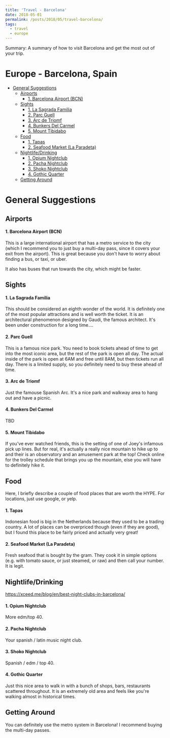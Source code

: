 ```yaml
---
title: 'Travel - Barcelona'
date: 2018-05-01
permalink: /posts/2018/05/travel-barcelona/
tags:
  - travel
  - europe
---
```


Summary: A summary of how to visit Barcelona and get the most out of your trip.

# Europe - Barcelona, Spain
<!-- MarkdownTOC autolink="true" -->

- [General Suggestions](#general-suggestions)
    - [Airports](#airports)
        - [1. Barcelona Airport \(BCN\)](#1-barcelona-airport-bcn)
    - [Sights](#sights)
        - [1. La Sagrada Familia](#1-la-sagrada-familia)
        - [2. Parc Guell](#2-parc-guell)
        - [3. Arc de Triomf](#3-arc-de-triomf)
        - [4. Bunkers Del Carmel](#4-bunkers-del-carmel)
        - [5. Mount Tibidabo](#5-mount-tibidabo)
    - [Food](#food)
        - [1. Tapas](#1-tapas)
        - [2. Seafood Market \(La Paradeta\)](#2-seafood-market-la-paradeta)
    - [Nightlife/Drinking](#nightlifedrinking)
        - [1. Opium Nightclub](#1-opium-nightclub)
        - [2. Pacha Nightclub](#2-pacha-nightclub)
        - [3. Shoko Nightclub](#3-shoko-nightclub)
        - [4. Gothic Quarter](#4-gothic-quarter)
    - [Getting Around](#getting-around)

<!-- /MarkdownTOC -->

# General Suggestions

## Airports
#### 1. Barcelona Airport (BCN)
This is a large international airport that has a metro service to the city (which I recommend you to just buy a multi-day pass, since it covers your exit from the airport). This is great because you don't have to worry about finding a bus, or taxi, or uber.

It also has buses that run towards the city, which might be faster.

## Sights
#### 1. La Sagrada Familia
This should be considered an eighth wonder of the world. It is definitely one of the most popular attractions and is well worth the ticket. It is an architectural phenomenon designed by Gaudi, the famous architect. It's been under construction for a long time....

#### 2. Parc Guell
This is a famous nice park. You need to book tickets ahead of time to get into the most iconic area, but the rest of the park is open all day. The actual inside of the park is open at 6AM and free until 8AM, but then tickets run all day. There is a limited supply, so you definitely need to buy these ahead of time.

#### 3. Arc de Triomf
Just the famouse Spanish Arc. It's a nice park and walkway area to hang out and have a picnic.

#### 4. Bunkers Del Carmel
TBD

#### 5. Mount Tibidabo
If you've ever watched friends, this is the setting of one of Joey's infamous pick up lines. But for real, it's actually a really nice mountain to hike up to and their is an observatory and an amusement park at the top! Check online for the trolley schedule that brings you up the mountain, else you will have to definitely hike it.

## Food
Here, I briefly describe a couple of food places that are worth the HYPE. For locations, just use google, or yelp.

#### 1. Tapas 
Indonesian food is big in the Netherlands because they used to be a trading country. A lot of places can be overpriced though (even if they are good), but I found this place to be fairly priced and actually very great!

#### 2. Seafood Market (La Paradeta)
Fresh seafood that is bought by the gram. They cook it in simple options (e.g. with tomato sauce, or just steamed, or raw) and then call your number. It is legit.

## Nightlife/Drinking
https://xceed.me/blog/en/best-night-clubs-in-barcelona/

#### 1. Opium Nightclub
More edm/top 40.

#### 2. Pacha Nightclub
Your spanish / latin music night club.

#### 3. Shoko Nightclub
Spanish / edm / top 40.

#### 4. Gothic Quarter
Just this nice area to walk in with a bunch of shops, bars, restaurants scattered throughout. It is an extremely old area and feels like you're walking almost in historical times.

## Getting Around
You can definitely use the metro system in Barcelona! I recommend buying the multi-day passes. 
